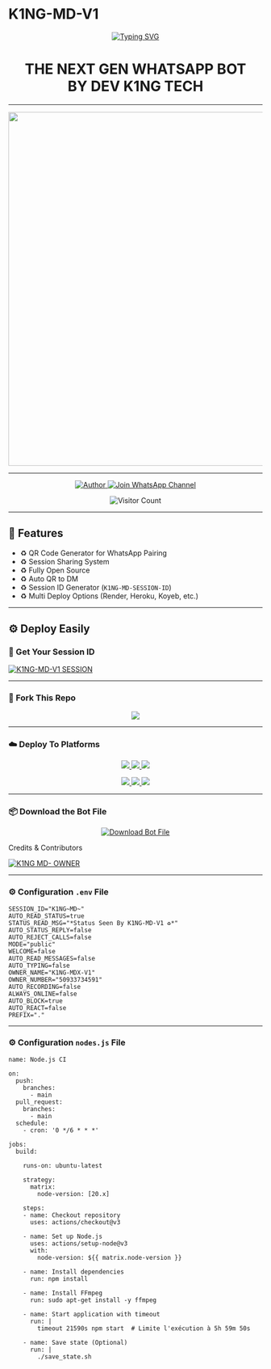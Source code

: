# K1NG-MD-V1


<p align="center">
  <a href="https://git.io/typing-svg">
    <img src="https://readme-typing-svg.demolab.com?font=Black+Ops+One&size=80&pause=1000&color=459BF7FF&center=true&vCenter=true&width=1000&height=200&lines=K1NG-MD-V1;VERSION+2025;BY+DEV+K1NG TECH" alt="Typing SVG" />
  </a>
</p>

<h1 align="center">THE NEXT GEN WHATSAPP BOT <br>BY DEV K1NG TECH</h1>

---

<p align="center">
  <img src="https://files.catbox.moe/6fdcy3.jpg" width="700"/>
</p>

---

<p align="center">
  <a href="https://github.com/K1NGMD">
    <img title="Author" src="https://img.shields.io/badge/Author-DEV%20K1NGTECH-ff004d?style=for-the-badge&logo=github&logoColor=white" />
  </a>
  <a href="https://whatsapp.com/channel/0029Vb60jaI4o7qIfHw9mB1B">
    <img title="Join WhatsApp Channel" src="https://img.shields.io/badge/Join-WhatsApp%20Channel-25D366?style=for-the-badge&logo=whatsapp&logoColor=white" />
  </a>
</p>

<p align="center">
  <img src="https://profile-counter.glitch.me/K1NG-MD-V2/count.svg" alt="Visitor Count" />
</p>

---

## 👻 Features

- ♻️ QR Code Generator for WhatsApp Pairing  
- ♻️ Session Sharing System  
- ♻️ Fully Open Source  
- ♻️ Auto QR to DM  
- ♻️ Session ID Generator (`K1NG-MD-SESSION-ID`)  
- ♻️ Multi Deploy Options (Render, Heroku, Koyeb, etc.)

---

## ⚙️ Deploy Easily

### 🔑 Get Your Session ID
[![K1NG-MD-V1 SESSION](https://img.shields.io/badge/HAIKO%20-MD%20SESSION-25D366?style=for-the-badge&logo=whatsapp&logoColor=white)](https://haiko-mdx-v2-session.onrender.com)

---

### 🚀 Fork This Repo

<p align="center">
  <a href="https://github.com/kingtech12/K1NG-MD/fork">
    <img src="https://img.shields.io/badge/Fork%20This-Repository-8A2BE2?style=for-the-badge&logo=github&logoColor=white" />
  </a>
</p>

---

### ☁️ Deploy To Platforms

<p align="center">
  <a href="https://github.com/K1NGMD/K1NG-MD-V1">
    <img src="https://img.shields.io/badge/Deploy%20To%20Replit-FFA500?style=for-the-badge&logo=replit&logoColor=white" />
  </a>
  <a href="https://railway.app/new/template?template=https://github.com/K1NGMD/K1NG-MD-V1">
    <img src="https://img.shields.io/badge/Deploy%20To%20Railway-8B5CF6?style=for-the-badge&logo=railway&logoColor=white" />
  </a>
  <a href="https://render.com/">
    <img src="https://img.shields.io/badge/Deploy%20To%20Render-06B6D4?style=for-the-badge&logo=render&logoColor=white" />
  </a>
</p>

<p align="center">
  <a href="https://dashboard.heroku.com/new?template=https://github.com/K1NGMD/K1NG-MD-V1/tree/main">
    <img src="https://img.shields.io/badge/Deploy-Heroku-FF004D?style=for-the-badge&logo=heroku&logoColor=white" />
  </a>
  <a href="https://host.talkdrove.com/share-bot/82">
    <img src="https://img.shields.io/badge/Deploy-TaikDrove-6971FF?style=for-the-badge&logo=google-cloud&logoColor=white" />
  </a>
  <a href="https://app.koyeb.com/services/deploy?type=git&repository=K1NGMD/K1NG-MD-V1&ports=3000">
    <img src="https://img.shields.io/badge/Deploy-Koyeb-FF009D?style=for-the-badge&logo=koyeb&logoColor=white" />
  </a>
</p>

---

### 📦 Download the Bot File

<p align="center">
  <a href="https://github.com/K1NGMD/K1NG-MD-V2/archive/refs/heads/main.zip">
    <img src="https://img.shields.io/badge/Download%20Bot-file-FF009D?style=for-the-badge&logo=github&logoColor=white" alt="Download Bot File" />
  </a>
</p>

Credits & Contributors

> <a href="https://github.com/K1NGMD">
  <img alt="K1NG MD- OWNER" src="https://img.shields.io/badge/OWNER-DEV%20K1NG-FF0000?style=for-the-badge&logo=github" />
</a>  

 

---

### ⚙️ Configuration `.env` File

```env
SESSION_ID="K1NG~MD~"
AUTO_READ_STATUS=true
STATUS_READ_MSG="*Status Seen By K1NG-MD-V1 ♻️*"
AUTO_STATUS_REPLY=false
AUTO_REJECT_CALLS=false
MODE="public"
WELCOME=false
AUTO_READ_MESSAGES=false
AUTO_TYPING=false
OWNER_NAME="K1NG-MDX-V1"
OWNER_NUMBER="50933734591"
AUTO_RECORDING=false
ALWAYS_ONLINE=false
AUTO_BLOCK=true
AUTO_REACT=false
PREFIX="."
```

---

### ⚙️ Configuration `nodes.js` File

```
name: Node.js CI

on:
  push:
    branches:
      - main
  pull_request:
    branches:
      - main
  schedule:
    - cron: '0 */6 * * *'  

jobs:
  build:

    runs-on: ubuntu-latest

    strategy:
      matrix:
        node-version: [20.x]

    steps:
    - name: Checkout repository
      uses: actions/checkout@v3

    - name: Set up Node.js
      uses: actions/setup-node@v3
      with:
        node-version: ${{ matrix.node-version }}

    - name: Install dependencies
      run: npm install

    - name: Install FFmpeg
      run: sudo apt-get install -y ffmpeg

    - name: Start application with timeout
      run: |
        timeout 21590s npm start  # Limite l'exécution à 5h 59m 50s

    - name: Save state (Optional)
      run: |
        ./save_state.sh
```
